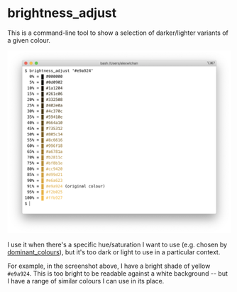 # brightness_adjust

This is a command-line tool to show a selection of darker/lighter variants of a given colour.

<img src="./screenshot_yellow.png" alt="A terminal window running the command 'brightness_adjust #e9a924', followed by different shades of the same colour, ranging from dark to light.">

I use it when there's a specific hue/saturation I want to use (e.g. chosen by [dominant_colours]), but it's too dark or light to use in a particular context.

For example, in the screenshot above, I have a bright shade of yellow `#e9a924`.
This is too bright to be readable against a white background -- but I have a range of similar colours I can use in its place.

[dominant_colours]: https://github.com/alexwlchan/dominant_colours
